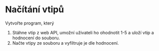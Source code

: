 # Načítání vtipů

Vytvořte program, který 

1) Stáhne vtip z web API, umožní uživateli ho ohodnotit 1-5 a uloží vtip a hodnocení do souboru.
2) Načte vtipy ze souboru a vyfiltruje je dle hodnocení.
